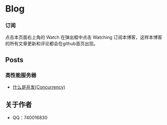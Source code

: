 Blog
========

### 订阅
点击本页面右上角的 Watch 在弹出框中点击 Watching 订阅本博客，这样本博客的所有文章更新和评论都会在github首页出现。


## Posts

### 高性能服务器

- [什么是并发(Concurrency)](https://github.com/o-my-god/Blog/wiki/Concurrency)



## 关于作者
- QQ：740016830